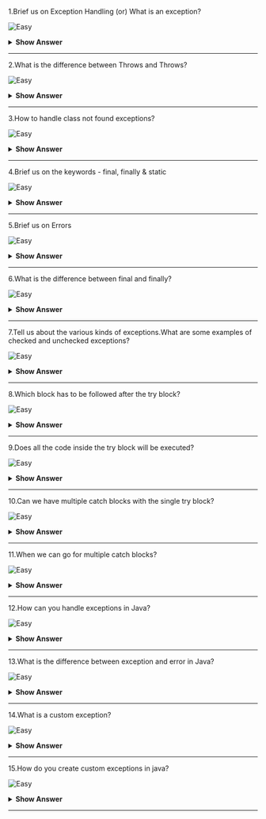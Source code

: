 1.Brief us on Exception Handling (or) What is an exception?

![Easy]((https://raw.githubusercontent.com/revaturelabs/interviewquestions/aef8eff919a3b083089641381ed9a9101ed21fba/ComplexityTags/simple%20(2).svg))

<details markdown="1">
  <summary> <b>Show Answer</b></summary>
  
<blockquote markdown="1">

An exception is an error event that can happen during the execution of a program and disrupts its normal flow.

Exceptions in Java can arise from different kinds of situations such as wrong data entered by the user, hardware failure, network connection failure, or a database server that is down.The code that specifies what to do in specific exception scenarios is called exception handling.

 
</blockquote>
</details>

--- 

2.What is the difference between Throws and Throws?

![Easy]((https://raw.githubusercontent.com/revaturelabs/interviewquestions/aef8eff919a3b083089641381ed9a9101ed21fba/ComplexityTags/simple%20(2).svg))

<details markdown="1">
  <summary> <b>Show Answer</b></summary>
  
<blockquote markdown="1">

|                                       throw                                       |                                                                          throws                                                                         |
|:---------------------------------------------------------------------------------:|:-------------------------------------------------------------------------------------------------------------------------------------------------------:|
| Used inside a method when it is required to throw an Exception logically.       | Used in the method signature when the method has some statements that can lead to exceptions                                                            |
| Used to throw an exception explicitly.It can throw only one exception at a time.| Used to declare multiple exceptions, separated by a comma.When an exception occurs, it matches with the declared ones, and throws an exception automatically |
| Syntax: throw new Exception()                                                     | Syntax: public static void writeToFile() throws Exception {}                                                                                            |

 
</blockquote>
</details>

--- 

3.How to handle class not found exceptions?

![Easy]((https://raw.githubusercontent.com/revaturelabs/interviewquestions/aef8eff919a3b083089641381ed9a9101ed21fba/ComplexityTags/simple%20(2).svg))

<details markdown="1">
  <summary> <b>Show Answer</b></summary>
  
<blockquote markdown="1">

Java ClassNotFoundException occurs when the application tries to load a class but Classloader is not able to find it in the classpath.It is a checked exception, so it needed to be handled.

To fix ClassNotFoundException, firstly we must go through the exception stack trace.Then,
- Make sure, you've specified the exact classpath.
- Check for classpath settings and make sure the class it’s present at runtime.
- Verify the requesting Class name is correct.
 
</blockquote>
</details>

--- 

4.Brief us on the keywords - final, finally & static 

![Easy]((https://raw.githubusercontent.com/revaturelabs/interviewquestions/aef8eff919a3b083089641381ed9a9101ed21fba/ComplexityTags/simple%20(2).svg))

<details markdown="1">
  <summary> <b>Show Answer</b></summary>
  
<blockquote markdown="1">

 - final is the keyword and access modifier which is used to apply restrictions on a class, method, or variable.

 - finally, the block in Java Exception Handling executes important code whether the exception occurs or not.

 - static keyword is used to create a class-level variable in java.static variables and methods are part of the class, not the instances of the class.
 
</blockquote>
</details>

--- 


5.Brief us on Errors

![Easy]((https://raw.githubusercontent.com/revaturelabs/interviewquestions/aef8eff919a3b083089641381ed9a9101ed21fba/ComplexityTags/simple%20(2).svg))

<details markdown="1">
  <summary> <b>Show Answer</b></summary>
  
<blockquote markdown="1">

- Errors represent irrecoverable conditions such as Java virtual machine (JVM) running out of memory, memory leaks, stack overflow errors, library incompatibility, infinite recursion, etc.

- Errors are usually beyond the control of the programmer and we should not try to handle errors.
 
</blockquote>
</details>

--- 

6.What is the difference between final and finally?

![Easy]((https://raw.githubusercontent.com/revaturelabs/interviewquestions/aef8eff919a3b083089641381ed9a9101ed21fba/ComplexityTags/simple%20(2).svg))

<details markdown="1">
  <summary> <b>Show Answer</b></summary>
  
<blockquote markdown="1">
 
final is a keyword and it can be used to mark a variable "unchangeable".It is used to apply restrictions on class, method and variable.A final class can't be inherited, the final method can't be overridden and the final variable value can't be changed.

Finally is a code block.It is used with a try-catch block for handling exceptions.Finally, a code block will be executed whether an exception is handled or not
 
</blockquote>
</details>

--- 

7.Tell us about the various kinds of exceptions.What are some examples of checked and unchecked exceptions?

![Easy]((https://raw.githubusercontent.com/revaturelabs/interviewquestions/aef8eff919a3b083089641381ed9a9101ed21fba/ComplexityTags/simple%20(2).svg))

<details markdown="1">
  <summary> <b>Show Answer</b></summary>
  
<blockquote markdown="1">
 There are 2 types of exceptions

- **Checked Exception(java.lang.Exception)** -> This exception forces the programmer to handle it at the compile time itself, until the programmer handles it, the compiler won’t allow it to run.Some of the Checked exceptions are FileNotFoundException, ClassNotFoundException,MethodNotFoundException, SQLException, etc.,

- **Unchecked Exceptions(java.lang.RuntimeException)** -> These exceptions occur at a run time, it is up to the programmer whether he wants to handle this or not, if he doesn’t handle it, it will lead to abnormal termination.Some of the unchecked exceptions are ArithmeticException, NullPointerException,ArrayIndexOutOfBoundException, etc.,
 
</blockquote>
</details>

--- 


8.Which block has to be followed after the try block?

![Easy]((https://raw.githubusercontent.com/revaturelabs/interviewquestions/aef8eff919a3b083089641381ed9a9101ed21fba/ComplexityTags/simple%20(2).svg))

<details markdown="1"><summary> <b> Show Answer</b></summary>
	
> catch or finally block.
	
</details>

---

9.Does all the code inside the try block will be executed?

![Easy]((https://raw.githubusercontent.com/revaturelabs/interviewquestions/aef8eff919a3b083089641381ed9a9101ed21fba/ComplexityTags/simple%20(2).svg))

<details markdown="1"><summary><b> Show Answer</b></summary>
	
> Whenever an exception is occurred in the try block, the rest of the code after the exception occurs line will not be executed.
	
</details>

---

10.Can we have multiple catch blocks with the single try block?

![Easy]((https://raw.githubusercontent.com/revaturelabs/interviewquestions/aef8eff919a3b083089641381ed9a9101ed21fba/ComplexityTags/simple%20(2).svg))

<details markdown="1"><summary> <b> Show Answer</b></summary>	
<blockquote markdown="1">

yes, we can have multiple catch blocks with the single try block.


Important Rule: The order of the catch block must be from most specific to most general one i.e.catch for ArithmeticException must come before catching for Exception.
	
</blockquote>
</details>

---

11.When we can go for multiple catch blocks? 

![Easy]((https://raw.githubusercontent.com/revaturelabs/interviewquestions/aef8eff919a3b083089641381ed9a9101ed21fba/ComplexityTags/simple%20(2).svg))

<details markdown="1">
  <summary> <b>Show Answer</b></summary>
  
<blockquote markdown="1">
 
- When our program uses various concepts like an array, file handling, database, etc.at the same time and each of them may throw exceptions due to one reason or another.
- To catch the generic exception we simply use 'Exception' in the catch block parameter and it can catch every exception like ArrayIndexOutOfBound, FileNotFound, etc.But the problem with this is we are not catching the specific exception.

</blockquote>
</details>

--- 

12.How can you handle exceptions in Java?

![Easy]((https://raw.githubusercontent.com/revaturelabs/interviewquestions/aef8eff919a3b083089641381ed9a9101ed21fba/ComplexityTags/simple%20(2).svg))

<details markdown="1">
  <summary> <b>Show Answer</b></summary>
  
<blockquote markdown="1">
 
 We can handle exceptions using

 1.try, catch, and finally block
 2.throw, throws
 
</blockquote>
</details>

--- 

13.What is the difference between exception and error in Java?

![Easy]((https://raw.githubusercontent.com/revaturelabs/interviewquestions/aef8eff919a3b083089641381ed9a9101ed21fba/ComplexityTags/simple%20(2).svg))

<details markdown="1">
  <summary> <b>Show Answer</b></summary>
  
<blockquote markdown="1">
 
 Errors happen while an application is running.For instance, an Out of Memory Error occurs in case the JVM runs out of memory.On the other hand, exceptions are mainly caused by the application.For instance, Null Pointer Exception happens when an app tries to get through a null object.
 
</blockquote>
</details>

--- 

14.What is a custom exception?

![Easy]((https://raw.githubusercontent.com/revaturelabs/interviewquestions/aef8eff919a3b083089641381ed9a9101ed21fba/ComplexityTags/simple%20(2).svg))

<details markdown="1">
  <summary> <b>Show Answer</b></summary>
  
<blockquote markdown="1">
 
Java allows us to create our exception based on our needs known as a custom exception or user-defined exception.
 
</blockquote>
</details>

--- 

15.How do you create custom exceptions in java?

![Easy]((https://raw.githubusercontent.com/revaturelabs/interviewquestions/aef8eff919a3b083089641381ed9a9101ed21fba/ComplexityTags/simple%20(2).svg))

<details markdown="1">
  <summary> <b>Show Answer</b></summary>
  
<blockquote markdown="1">
 
To create a custom exception, we have to extend the Exception class.

Example: 

```java
public class IncorrectUserNameException extends Exception { 
    public IncorrectUserNameException(String errorMessage) {
        super(errorMessage);
    }
}
```
 
</blockquote>
</details>

---
